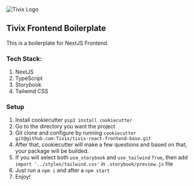 ![Tivix Logo](https://www.tivix.com/wp-content/themes/tivix/svg/tivix-logo-dark.svg)

## Tivix Frontend Boilerplate

This is a boilerplate for NextJS Frontend.

### Tech Stack:

1. NextJS
2. TypeScript
3. Storybook
4. Tailwind CSS

### Setup

1. Install cookiecutter `pip3 install cookiecutter`
2. Go to the directory you want the project
3. Git clone and configure by running `cookiecutter git@github.com:Tivix/tivix-react-frontend-base.git`
4. After that, cookiecutter will make a few questions and based on that, your package will be builded.
5. If you will select both `use_storybook` and `use_tailwind` `True`, then add `import '../styles/tailwind.css'` in `.storybook/preview.js` file
6. Just run a `npm i` and after a `npm start`
7. Enjoy!
